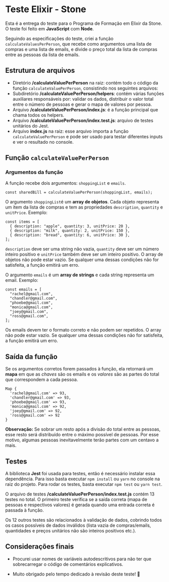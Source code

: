 # Teste Elixir - Stone

Esta é a entrega do teste para o Programa de Formação em Elixir da Stone. O teste foi feito em **JavaScript** com **Node**.

Seguindo as especificações do teste, criei a função `calculateValuesPerPerson`, que recebe como argumentos uma lista de compras e uma lista de emails, e divide o preço total da lista de compras entre as pessoas da lista de emails.

## Estrutura de arquivos

- Diretório **/calculateValuePerPerson** na raiz: contém todo o código da função `calculateValuePerPerson`, consistindo nos seguintes arquivos:
- Subdiretório **/calculateValuePerPerson/helpers**: contém várias funções auxiliares responsáveis por: validar os dados, distribuir o valor total entre o número de pessoas e gerar o mapa de valores por pessoa.
- Arquivo **/calculateValuePerPerson/index.js**: é a função principal que chama todos os helpers.
- Arquivo **/calculateValuePerPerson/index.test.js**: arquivo de testes unitários do Jest.
- Arquivo **index.js** na raiz: esse arquivo importa a função `calculateValuePerPerson` e pode ser usado para testar diferentes inputs e ver o resultado no console.

## Função `calculateValuePerPerson`

### Argumentos da função

A função recebe dois argumentos: `shoppingList` e `emails`.

```JS
const sharedBill = calculateValuePerPerson(shoppingList, emails);
```

O argumento `shoppingList`é um **array de objetos**. Cada objeto representa um item da lista de compras e tem as propriedades `description`, `quantity` e `unitPrice`. Exemplo:

```JS
const items = [
  { description: "apple", quantity: 3, unitPrice: 20 },
  { description: "milk", quantity: 2, unitPrice: 150 },
  { description: "bread", quantity: 6, unitPrice: 30 },
];
```

`description` deve ser uma string não vazia, `quantity` deve ser um número inteiro positivo e `unitPrice` também deve ser um inteiro positivo. O array de objetos não pode estar vazio. Se qualquer uma dessas condições não for satisfeita, a função emitirá um erro.

O argumento `emails` é um **array de strings** e cada string representa um email. Exemplo:

```JS
const emails = [
  "rachel@gmail.com",
  "chandler@gmail.com",
  "phoebe@gmail.com",
  "monica@gmail.com",
  "joey@gmail.com",
  "ross@gmail.com",
];
```

Os emails devem ter o formato correto e não podem ser repetidos. O array não pode estar vazio. Se qualquer uma dessas condições não for satisfeita, a função emitirá um erro.

## Saída da função

Se os argumentos corretos forem passados à função, ela retornará um **mapa** em que as _chaves_ são os emails e os _valores_ são as partes do total que correspondem a cada pessoa.

```JS
Map {
  'rachel@gmail.com' => 93,
  'chandler@gmail.com' => 93,
  'phoebe@gmail.com' => 93,
  'monica@gmail.com' => 92,
  'joey@gmail.com' => 92,
  'ross@gmail.com' => 92
}
```

**Observação:** Se sobrar um resto após a divisão do total entre as pessoas, esse resto será distribuído entre o máximo possível de pessoas. Por esse motivo, algumas pessoas inevitavelmente terão partes com um centavo a mais.

## Testes

A biblioteca **Jest** foi usada para testes, então é necessário instalar essa dependência. Para isso basta executar `npm install` ou `yarn` no console na raiz do projeto. Para rodar os testes, basta executar `npm test` ou `yarn test`.

O arquivo de testes **/calculateValuePerPerson/index.test.js** contém 13 testes no total. O primeiro teste verifica se a saída correta (mapa de pessoas e respectivos valores) é gerada quando uma entrada correta é passada à função.

Os 12 outros testes são relacionados à validação de dados, cobrindo todos os casos possíveis de dados inválidos (lista vazia de compras/emails, quantidades e preços unitários não são inteiros positivos etc.).

## Considerações finais

- Procurei usar nomes de variáveis autodescritivos para não ter que sobrecarregar o código de comentários explicativos.

- Muito obrigado pelo tempo dedicado à revisão deste teste! 🙂
